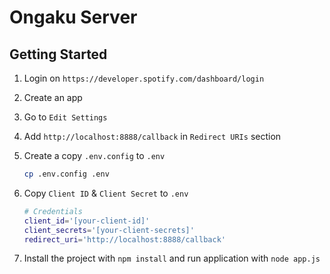 # Ongaku Server

## Getting Started

1. Login on `https://developer.spotify.com/dashboard/login`

2. Create an app 

3. Go to `Edit Settings`

4. Add `http://localhost:8888/callback` in `Redirect URIs` section

5. Create a copy `.env.config` to `.env`
    ```sh
    cp .env.config .env
    ```

6. Copy `Client ID` & `Client Secret` to `.env`
    ```sh
    # Credentials
    client_id='[your-client-id]'
    client_secrets='[your-client-secrets]'
    redirect_uri='http://localhost:8888/callback'
    ```

7. Install the project with `npm install` and run application with `node app.js`
